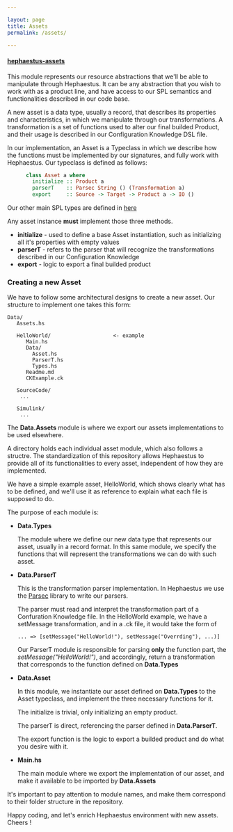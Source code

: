 ```yaml
---

layout: page
title: Assets
permalink: /assets/

---
```



#### [hephaestus-assets](https://github.com/hephaestus-ng/hephaestus-assets)

This module represents our resource abstractions that we'll be able to manipulate through Hephaestus. It can be any abstraction that you wish to work with as a product line, and have access to our SPL semantics and functionalities described in our code base.

A new asset is a data type, usually a record, that describes its properties and characteristics, in which we manipulate through our transformations. A transformation is a set of functions used to alter our final builded Product, and their usage is described in our Configuration Knowledge DSL file.

In our implementation, an Asset is a Typeclass in which we describe how the functions must be implemented by our signatures, and fully work with Hephaestus. Our typeclass is defined as follows:

```haskell
      class Asset a where
        initialize :: Product a
        parserT    :: Parsec String () (Transformation a)
        export     :: Source -> Target -> Product a -> IO ()
```


Our other main SPL types are defined in [here](https://github.com/hephaestus-ng/hephaestus-spl/blob/master/src/Data/SPL.hs)

Any asset instance **must** implement those three methods.

*   **initialize** \- used to define a base Asset instantiation, such as initializing all it's properties with empty values
*   **parserT** \- refers to the parser that will recognize the transformations described in our Configuration Knowledge
*   **export** \- logic to export a final builded product



### Creating a new Asset

We have to follow some architectural designs to create a new asset. Our structure to implement one takes this form:

```
Data/
   Assets.hs

   HelloWorld/                    <- example
      Main.hs
      Data/
        Asset.hs
        ParserT.hs
        Types.hs
      Readme.md
      CKExample.ck

   SourceCode/
    ...

   Simulink/
    ...
```


The **Data.Assets** module is where we export our assets implementations to be used elsewhere.

A directory holds each individual asset module, which also follows a structre. The standardization of this repository allows Hephaestus to provide all of its functionalities to every asset, independent of how they are implemented.

We have a simple example asset, HelloWorld, which shows clearly what has to be defined, and we'll use it as reference to explain what each file
is supposed to do.

The purpose of each module is:

*   **Data.Types**  

    The module where we define our new data type that represents our asset, usually in a record format. In this same module, we specify the functions that will represent the transformations we can do with such asset.

*   **Data.ParserT**  

    This is the transformation parser implementation. In Hephaestus we use the [Parsec](http://hackage.haskell.org/package/parsec) library to write our parsers.

    The parser must read and interpret the transformation part of a Confuration Knowledge file. In the HelloWorld example, we have a setMessage transformation, and in a .ck file, it would take the form of

    ```
    ... => [setMessage("HelloWorld!"), setMessage("Overrding"), ...)]
    ```

    Our ParserT module is responsible for parsing **only** the function part, the *setMessage("HelloWorld!")*, and accordingly, return a transformation that corresponds to the function defined on **Data.Types**

*   **Data.Asset**

    In this module, we instantiate our asset defined on **Data.Types** to the Asset typeclass, and implement the three necessary functions for it.

    The initialize is trivial, only initializing an empty product.

    The parserT is direct, referencing the parser defined in **Data.ParserT**.

    The export function is the logic to export a builded product and do what you
    desire with it.

*   **Main.hs**    

    The main module where we export the implementation of our asset, and make it available to be imported by **Data.Assets**

It's important to pay attention to module names, and make them correspond to their folder structure in the repository.

Happy coding, and let's enrich Hephaestus environment with new assets. Cheers !
